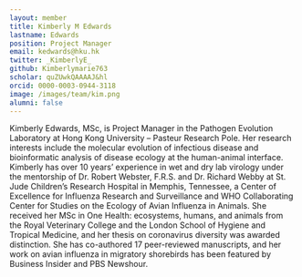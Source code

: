 ```yaml
---
layout: member
title: Kimberly M Edwards
lastname: Edwards
position: Project Manager
email: kedwards@hku.hk
twitter: _KimberlyE_
github: Kimberlymarie763
scholar: quZUwkQAAAAJ&hl
orcid: 0000-0003-0944-3118
image: /images/team/kim.png 
alumni: false
---
```

Kimberly Edwards, MSc, is Project Manager in the Pathogen Evolution Laboratory at Hong Kong University – Pasteur Research Pole. Her research interests include the molecular evolution of infectious disease and bioinformatic analysis of disease ecology at the human-animal interface. Kimberly has over 10 years’ experience in wet and dry lab virology under the mentorship of Dr. Robert Webster, F.R.S. and Dr. Richard Webby at St. Jude Children’s Research Hospital in Memphis, Tennessee, a Center of Excellence for Influenza Research and Surveillance and WHO Collaborating Center for Studies on the Ecology of Avian Influenza in Animals. She received her MSc in One Health: ecosystems, humans, and animals from the Royal Veterinary College and the London School of Hygiene and Tropical Medicine, and her thesis on coronavirus diversity was awarded distinction. She has co-authored 17 peer-reviewed manuscripts, and her work on avian influenza in migratory shorebirds has been featured by Business Insider and PBS Newshour.
